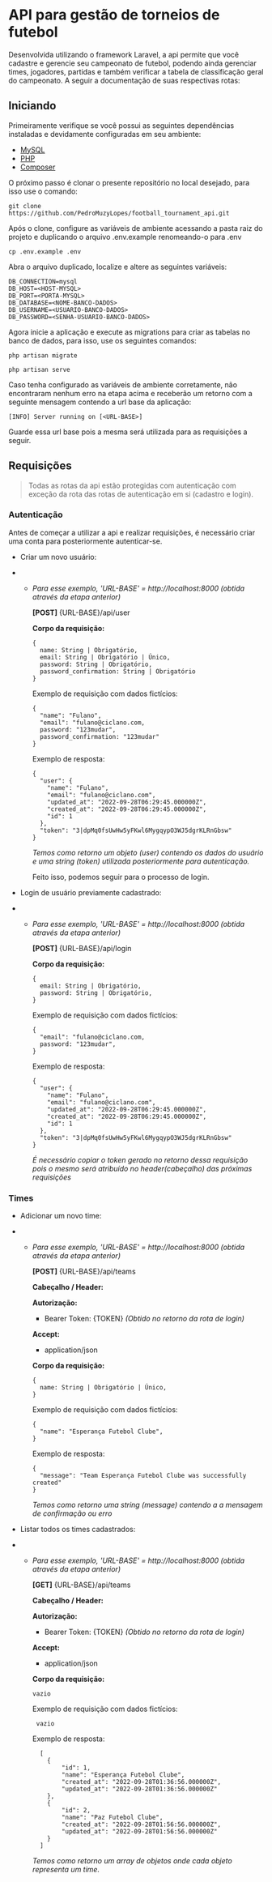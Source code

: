 # **API para gestão de torneios de futebol**

Desenvolvida utilizando o framework Laravel, a api permite que você cadastre e gerencie seu campeonato de futebol, podendo ainda gerenciar times, jogadores, partidas e também verificar a tabela de classificação geral do campeonato. A seguir a documentação de suas respectivas rotas:

## **Iniciando**

Primeiramente verifique se você possui as seguintes dependências instaladas e devidamente configuradas em seu ambiente:

-   <a href="https://www.mysql.com/downloads/" title="MySQL">MySQL</a>
-   <a href="https://www.php.net/downloads" title="PHP">PHP</a>
-   <a href="https://getcomposer.org/download/" title="Composer">Composer</a>

O próximo passo é clonar o presente repositório no local desejado, para isso use o comando:

```
git clone https://github.com/PedroMuzyLopes/football_tournament_api.git
```

Após o clone, configure as variáveis de ambiente acessando a pasta raiz do projeto e duplicando o arquivo .env.example renomeando-o para .env

```
cp .env.example .env
```

Abra o arquivo duplicado, localize e altere as seguintes variáveis:

```
DB_CONNECTION=mysql
DB_HOST=<HOST-MYSQL>
DB_PORT=<PORTA-MYSQL>
DB_DATABASE=<NOME-BANCO-DADOS>
DB_USERNAME=<USUARIO-BANCO-DADOS>
DB_PASSWORD=<SENHA-USUARIO-BANCO-DADOS>
```

Agora inicie a aplicação e execute as migrations para criar as tabelas no banco de dados, para isso, use os seguintes comandos:

    php artisan migrate

    php artisan serve

Caso tenha configurado as variáveis de ambiente corretamente, não encontraram nenhum erro na etapa acima e receberão um retorno com a seguinte mensagem contendo a url base da aplicação:

    [INFO] Server running on [<URL-BASE>]

Guarde essa url base pois a mesma será utilizada para as requisições a seguir.

## **Requisições**

> Todas as rotas da api estão protegidas com autenticação com exceção da rota das rotas de autenticação em si (cadastro e login).

### **Autenticação**

Antes de começar a utilizar a api e realizar requisições, é necessário criar uma conta para posteriormente autenticar-se.

-   Criar um novo usuário:
-   -   _Para esse exemplo, 'URL-BASE' = http://localhost:8000 (obtida através da etapa anterior)_

        **[POST]** {URL-BASE}/api/user

        **Corpo da requisição:**

        ```
        {
          name: String | Obrigatório,
          email: String | Obrigatório | Único,
          password: String | Obrigatório,
          password_confirmation: String | Obrigatório
        }
        ```

        Exemplo de requisição com dados fictícios:

        ```
        {
          "name": "Fulano",
          "email": "fulano@ciclano.com,
          password: "123mudar",
          password_confirmation: "123mudar"
        }
        ```

        Exemplo de resposta:

        ```
        {
          "user": {
            "name": "Fulano",
            "email": "fulano@ciclano.com",
            "updated_at": "2022-09-28T06:29:45.000000Z",
            "created_at": "2022-09-28T06:29:45.000000Z",
            "id": 1
          },
          "token": "3|dpMq0fsUwHw5yFKwl6MygqypO3WJ5dgrKLRnGbsw"
        }
        ```

        _Temos como retorno um objeto (user) contendo os dados do usuário e uma string (token) utilizada posteriormente para autenticação._

        Feito isso, podemos seguir para o processo de login.

-   Login de usuário previamente cadastrado:
-   -   _Para esse exemplo, 'URL-BASE' = http://localhost:8000 (obtida através da etapa anterior)_

        **[POST]** {URL-BASE}/api/login

        **Corpo da requisição:**

        ```
        {
          email: String | Obrigatório,
          password: String | Obrigatório,
        }
        ```

        Exemplo de requisição com dados fictícios:

        ```
        {
          "email": "fulano@ciclano.com,
          password: "123mudar",
        }
        ```

        Exemplo de resposta:

        ```
        {
          "user": {
            "name": "Fulano",
            "email": "fulano@ciclano.com",
            "updated_at": "2022-09-28T06:29:45.000000Z",
            "created_at": "2022-09-28T06:29:45.000000Z",
            "id": 1
          },
          "token": "3|dpMq0fsUwHw5yFKwl6MygqypO3WJ5dgrKLRnGbsw"
        }
        ```

        _É necessário copiar o token gerado no retorno dessa requisição pois o mesmo será atribuído no header(cabeçalho) das próximas requisições_

### **Times**

-   Adicionar um novo time:
-   -   _Para esse exemplo, 'URL-BASE' = http://localhost:8000 (obtida através da etapa anterior)_

        **[POST]** {URL-BASE}/api/teams

        **Cabeçalho / Header:**

        **Autorização:**

        -   Bearer Token: {TOKEN} _(Obtido no retorno da rota de login)_

        **Accept:**

        -   application/json

        **Corpo da requisição:**

        ```
        {
          name: String | Obrigatório | Único,
        }
        ```

        Exemplo de requisição com dados fictícios:

        ```
        {
          "name": "Esperança Futebol Clube",
        }
        ```

        Exemplo de resposta:

        ```
        {
          "message": "Team Esperança Futebol Clube was successfully created"
        }
        ```

        _Temos como retorno uma string (message) contendo a a mensagem de confirmação ou erro_

-   Listar todos os times cadastrados:
-   -   _Para esse exemplo, 'URL-BASE' = http://localhost:8000 (obtida através da etapa anterior)_

        **[GET]** {URL-BASE}/api/teams

        **Cabeçalho / Header:**

        **Autorização:**

        -   Bearer Token: {TOKEN} _(Obtido no retorno da rota de login)_

        **Accept:**

        -   application/json

        **Corpo da requisição:**

        ```
        vazio
        ```

        Exemplo de requisição com dados fictícios:

        ```
         vazio
        ```

        Exemplo de resposta:

        ```
          [
            {
                "id": 1,
                "name": "Esperança Futebol Clube",
                "created_at": "2022-09-28T01:36:56.000000Z",
                "updated_at": "2022-09-28T01:36:56.000000Z"
            },
            {
                "id": 2,
                "name": "Paz Futebol Clube",
                "created_at": "2022-09-28T01:56:56.000000Z",
                "updated_at": "2022-09-28T01:56:56.000000Z"
            }
          ]
        ```

        _Temos como retorno um array de objetos onde cada objeto representa um time._
